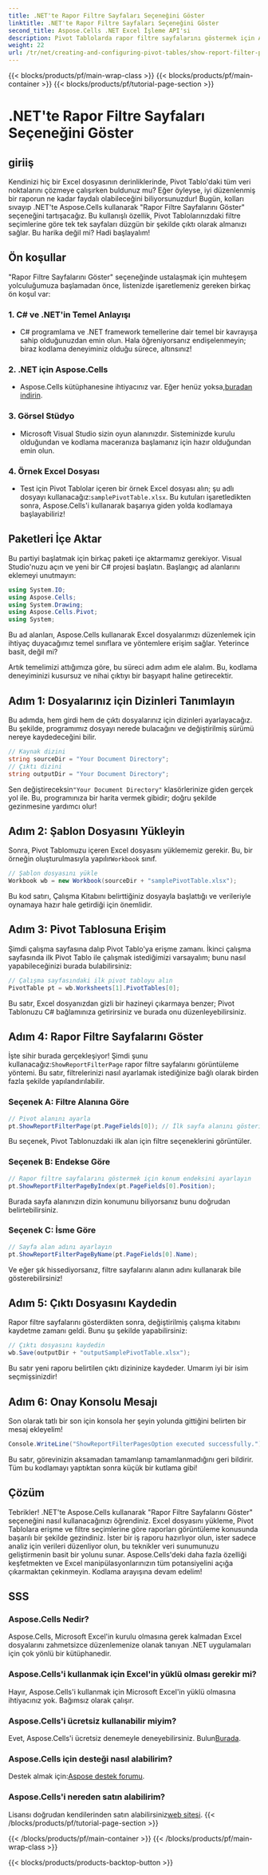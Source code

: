 ```yaml
---
title: .NET'te Rapor Filtre Sayfaları Seçeneğini Göster
linktitle: .NET'te Rapor Filtre Sayfaları Seçeneğini Göster
second_title: Aspose.Cells .NET Excel İşleme API'si
description: Pivot Tablolarda rapor filtre sayfalarını göstermek için Aspose.Cells for .NET'i etkili bir şekilde nasıl kullanacağınızı öğrenin. Tam kod örnekleriyle adım adım kılavuz.
weight: 22
url: /tr/net/creating-and-configuring-pivot-tables/show-report-filter-pages-option/
---
```


{{< blocks/products/pf/main-wrap-class >}}
{{< blocks/products/pf/main-container >}}
{{< blocks/products/pf/tutorial-page-section >}}

# .NET'te Rapor Filtre Sayfaları Seçeneğini Göster

## giriiş
Kendinizi hiç bir Excel dosyasının derinliklerinde, Pivot Tablo'daki tüm veri noktalarını çözmeye çalışırken buldunuz mu? Eğer öyleyse, iyi düzenlenmiş bir raporun ne kadar faydalı olabileceğini biliyorsunuzdur! Bugün, kolları sıvayıp .NET'te Aspose.Cells kullanarak "Rapor Filtre Sayfalarını Göster" seçeneğini tartışacağız. Bu kullanışlı özellik, Pivot Tablolarınızdaki filtre seçimlerine göre tek tek sayfaları düzgün bir şekilde çıktı olarak almanızı sağlar. Bu harika değil mi? Hadi başlayalım!
## Ön koşullar
"Rapor Filtre Sayfalarını Göster" seçeneğinde ustalaşmak için muhteşem yolculuğumuza başlamadan önce, listenizde işaretlemeniz gereken birkaç ön koşul var:
### 1. C# ve .NET'in Temel Anlayışı
- C# programlama ve .NET framework temellerine dair temel bir kavrayışa sahip olduğunuzdan emin olun. Hala öğreniyorsanız endişelenmeyin; biraz kodlama deneyiminiz olduğu sürece, altınsınız!
### 2. .NET için Aspose.Cells
-  Aspose.Cells kütüphanesine ihtiyacınız var. Eğer henüz yoksa,[buradan indirin](https://releases.aspose.com/cells/net/).
### 3. Görsel Stüdyo
- Microsoft Visual Studio sizin oyun alanınızdır. Sisteminizde kurulu olduğundan ve kodlama maceranıza başlamanız için hazır olduğundan emin olun.
### 4. Örnek Excel Dosyası
-  Test için Pivot Tablolar içeren bir örnek Excel dosyası alın; şu adlı dosyayı kullanacağız:`samplePivotTable.xlsx`.
Bu kutuları işaretledikten sonra, Aspose.Cells'i kullanarak başarıya giden yolda kodlamaya başlayabiliriz!
## Paketleri İçe Aktar
Bu partiyi başlatmak için birkaç paketi içe aktarmamız gerekiyor. Visual Studio'nuzu açın ve yeni bir C# projesi başlatın. Başlangıç ad alanlarını eklemeyi unutmayın:
```csharp
using System.IO;
using Aspose.Cells;
using System.Drawing;
using Aspose.Cells.Pivot;
using System;
```
Bu ad alanları, Aspose.Cells kullanarak Excel dosyalarımızı düzenlemek için ihtiyaç duyacağımız temel sınıflara ve yöntemlere erişim sağlar. Yeterince basit, değil mi?

Artık temelimizi attığımıza göre, bu süreci adım adım ele alalım. Bu, kodlama deneyiminizi kusursuz ve nihai çıktıyı bir başyapıt haline getirecektir.
## Adım 1: Dosyalarınız için Dizinleri Tanımlayın
Bu adımda, hem girdi hem de çıktı dosyalarınız için dizinleri ayarlayacağız. Bu şekilde, programımız dosyayı nerede bulacağını ve değiştirilmiş sürümü nereye kaydedeceğini bilir.
```csharp
// Kaynak dizini
string sourceDir = "Your Document Directory";
// Çıktı dizini
string outputDir = "Your Document Directory";
```
 Sen değiştireceksin`"Your Document Directory"` klasörlerinize giden gerçek yol ile. Bu, programınıza bir harita vermek gibidir; doğru şekilde gezinmesine yardımcı olur!
## Adım 2: Şablon Dosyasını Yükleyin
 Sonra, Pivot Tablomuzu içeren Excel dosyasını yüklememiz gerekir. Bu, bir örneğin oluşturulmasıyla yapılır`Workbook` sınıf.
```csharp
// Şablon dosyasını yükle
Workbook wb = new Workbook(sourceDir + "samplePivotTable.xlsx");
```
Bu kod satırı, Çalışma Kitabını belirttiğiniz dosyayla başlattığı ve verileriyle oynamaya hazır hale getirdiği için önemlidir.
## Adım 3: Pivot Tablosuna Erişim
Şimdi çalışma sayfasına dalıp Pivot Tablo'ya erişme zamanı. İkinci çalışma sayfasında ilk Pivot Tablo ile çalışmak istediğimizi varsayalım; bunu nasıl yapabileceğinizi burada bulabilirsiniz:
```csharp
// Çalışma sayfasındaki ilk pivot tabloyu alın
PivotTable pt = wb.Worksheets[1].PivotTables[0];
```
Bu satır, Excel dosyanızdan gizli bir hazineyi çıkarmaya benzer; Pivot Tablonuzu C# bağlamınıza getirirsiniz ve burada onu düzenleyebilirsiniz.
## Adım 4: Rapor Filtre Sayfalarını Göster
İşte sihir burada gerçekleşiyor! Şimdi şunu kullanacağız:`ShowReportFilterPage` rapor filtre sayfalarını görüntüleme yöntemi. Bu satır, filtrelerinizi nasıl ayarlamak istediğinize bağlı olarak birden fazla şekilde yapılandırılabilir.
### Seçenek A: Filtre Alanına Göre
```csharp
// Pivot alanını ayarla
pt.ShowReportFilterPage(pt.PageFields[0]); // İlk sayfa alanını gösterir
```
Bu seçenek, Pivot Tablonuzdaki ilk alan için filtre seçeneklerini görüntüler.
### Seçenek B: Endekse Göre
```csharp
// Rapor filtre sayfalarını göstermek için konum endeksini ayarlayın
pt.ShowReportFilterPageByIndex(pt.PageFields[0].Position);
```
Burada sayfa alanınızın dizin konumunu biliyorsanız bunu doğrudan belirtebilirsiniz.
### Seçenek C: İsme Göre
```csharp
// Sayfa alan adını ayarlayın
pt.ShowReportFilterPageByName(pt.PageFields[0].Name);
```
Ve eğer şık hissediyorsanız, filtre sayfalarını alanın adını kullanarak bile gösterebilirsiniz! 
## Adım 5: Çıktı Dosyasını Kaydedin
Rapor filtre sayfalarını gösterdikten sonra, değiştirilmiş çalışma kitabını kaydetme zamanı geldi. Bunu şu şekilde yapabilirsiniz:
```csharp
// Çıktı dosyasını kaydedin
wb.Save(outputDir + "outputSamplePivotTable.xlsx");
```
Bu satır yeni raporu belirtilen çıktı dizininize kaydeder. Umarım iyi bir isim seçmişsinizdir!
## Adım 6: Onay Konsolu Mesajı
Son olarak tatlı bir son için konsola her şeyin yolunda gittiğini belirten bir mesaj ekleyelim!
```csharp
Console.WriteLine("ShowReportFilterPagesOption executed successfully.");
```
Bu satır, görevinizin aksamadan tamamlanıp tamamlanmadığını geri bildirir. Tüm bu kodlamayı yaptıktan sonra küçük bir kutlama gibi!
## Çözüm
Tebrikler! .NET'te Aspose.Cells kullanarak "Rapor Filtre Sayfalarını Göster" seçeneğini nasıl kullanacağınızı öğrendiniz. Excel dosyasını yükleme, Pivot Tablolara erişme ve filtre seçimlerine göre raporları görüntüleme konusunda başarılı bir şekilde gezindiniz. İster bir iş raporu hazırlıyor olun, ister sadece analiz için verileri düzenliyor olun, bu teknikler veri sunumunuzu geliştirmenin basit bir yolunu sunar.
Aspose.Cells'deki daha fazla özelliği keşfetmekten ve Excel manipülasyonlarınızın tüm potansiyelini açığa çıkarmaktan çekinmeyin. Kodlama arayışına devam edelim!
## SSS
### Aspose.Cells Nedir?
Aspose.Cells, Microsoft Excel'in kurulu olmasına gerek kalmadan Excel dosyalarını zahmetsizce düzenlemenize olanak tanıyan .NET uygulamaları için çok yönlü bir kütüphanedir.
### Aspose.Cells'i kullanmak için Excel'in yüklü olması gerekir mi?
Hayır, Aspose.Cells'i kullanmak için Microsoft Excel'in yüklü olmasına ihtiyacınız yok. Bağımsız olarak çalışır.
### Aspose.Cells'i ücretsiz kullanabilir miyim?
 Evet, Aspose.Cells'i ücretsiz denemeyle deneyebilirsiniz. Bulun[Burada](https://releases.aspose.com/).
### Aspose.Cells için desteği nasıl alabilirim?
 Destek almak için:[Aspose destek forumu](https://forum.aspose.com/c/cells/9).
### Aspose.Cells'i nereden satın alabilirim?
 Lisansı doğrudan kendilerinden satın alabilirsiniz[web sitesi](https://purchase.aspose.com/buy).
{{< /blocks/products/pf/tutorial-page-section >}}

{{< /blocks/products/pf/main-container >}}
{{< /blocks/products/pf/main-wrap-class >}}

{{< blocks/products/products-backtop-button >}}
